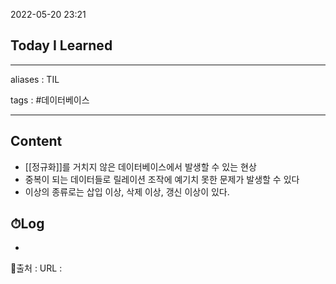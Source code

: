 2022-05-20 23:21
## Today I Learned
---
aliases : TIL

tags : #데이터베이스

---

## Content
- [[정규화]]를 거치지 않은 데이터베이스에서 발생할 수 있는 현상
- 중복이 되는 데이터들로 릴레이션 조작에 예기치 못한 문제가 발생할 수 있다
- 이상의 종류로는 삽입 이상, 삭제 이상, 갱신 이상이 있다.

## ⏱Log
-


📙출처 :
URL :